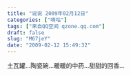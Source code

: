 ```yaml
---
title: "说说 2009年02月12日"
categories: ["嘀咕"]
tags: ["来自QQ空间 qzone.qq.com"]
draft: false
slug: "M67jeY"
date: "2009-02-12 15:49:32"
---
```


土瓦罐…陶瓷碗…暖暖的中药…甜甜的回香…
